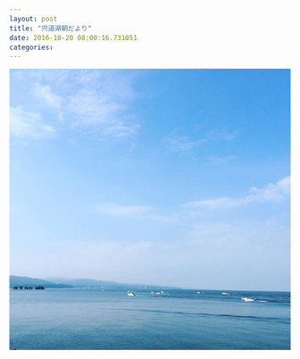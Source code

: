 ```yaml
---
layout: post
title: "宍道湖朝だより"
date: 2016-10-20 08:00:16.731051
categories: 
---
```


![](/assets/images/201610/14717586_1770498559865596_3525805822279942144_n.jpg)


